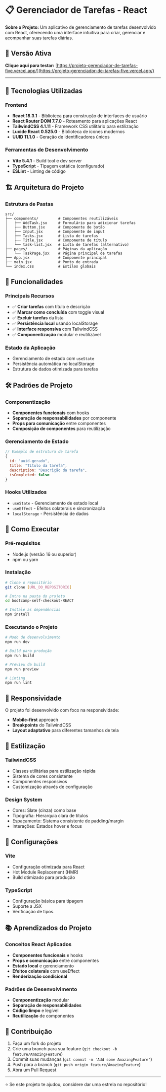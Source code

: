 # 📋 Gerenciador de Tarefas - React

**Sobre o Projeto:** Um aplicativo de gerenciamento de tarefas desenvolvido com React, oferecendo uma interface intuitiva para criar, gerenciar e acompanhar suas tarefas diárias.

## 🌟 **Versão Ativa**

**Clique aqui para testar:** [https://projeto-gerenciador-de-tarefas-five.vercel.app/](https://projeto-gerenciador-de-tarefas-five.vercel.app/)

---

## 🚀 Tecnologias Utilizadas

### **Frontend**
- **React 18.3.1** - Biblioteca para construção de interfaces de usuário
- **React Router DOM 7.7.0** - Roteamento para aplicações React
- **TailwindCSS 4.1.11** - Framework CSS utilitário para estilização
- **Lucide React 0.525.0** - Biblioteca de ícones modernos
- **UUID 11.1.0** - Geração de identificadores únicos

### **Ferramentas de Desenvolvimento**
- **Vite 5.4.1** - Build tool e dev server
- **TypeScript** - Tipagem estática (configurado)
- **ESLint** - Linting de código

## 🏗️ Arquitetura do Projeto

### **Estrutura de Pastas**
```
src/
├── components/         # Componentes reutilizáveis
│   ├── AddTask.jsx     # Formulário para adicionar tarefas
│   ├── Button.jsx      # Componente de botão
│   ├── Input.jsx       # Componente de input
│   ├── Tasks.jsx       # Lista de tarefas
│   ├── Title.jsx       # Componente de título
│   └── task-list.jsx   # Lista de tarefas (alternativo)
├── pages/              # Páginas da aplicação
│   └── TaskPage.jsx    # Página principal de tarefas
├── App.jsx             # Componente principal
├── main.jsx            # Ponto de entrada
└── index.css           # Estilos globais
```

## 🎯 Funcionalidades

### **Principais Recursos**
- ✅ **Criar tarefas** com título e descrição
- ✅ **Marcar como concluída** com toggle visual
- ✅ **Excluir tarefas** da lista
- ✅ **Persistência local** usando localStorage
- ✅ **Interface responsiva** com TailwindCSS
- ✅ **Componentização** modular e reutilizável

### **Estado da Aplicação**
- Gerenciamento de estado com `useState`
- Persistência automática no localStorage
- Estrutura de dados otimizada para tarefas

## 🛠️ Padrões de Projeto

### **Componentização**
- **Componentes funcionais** com hooks
- **Separação de responsabilidades** por componente
- **Props para comunicação** entre componentes
- **Composição de componentes** para reutilização

### **Gerenciamento de Estado**
```javascript
// Exemplo de estrutura de tarefa
{
  id: "uuid-gerado",
  title: "Título da tarefa",
  description: "Descrição da tarefa",
  isCompleted: false
}
```

### **Hooks Utilizados**
- `useState` - Gerenciamento de estado local
- `useEffect` - Efeitos colaterais e sincronização
- `localStorage` - Persistência de dados

## 🚀 Como Executar

### **Pré-requisitos**
- Node.js (versão 16 ou superior)
- npm ou yarn

### **Instalação**
```bash
# Clone o repositório
git clone [URL_DO_REPOSITORIO]

# Entre na pasta do projeto
cd bootcamp-self-checkout-REACT

# Instale as dependências
npm install
```

### **Executando o Projeto**
```bash
# Modo de desenvolvimento
npm run dev

# Build para produção
npm run build

# Preview da build
npm run preview

# Linting
npm run lint
```

## 📱 Responsividade

O projeto foi desenvolvido com foco na responsividade:
- **Mobile-first** approach
- **Breakpoints** do TailwindCSS
- **Layout adaptativo** para diferentes tamanhos de tela

## 🎨 Estilização

### **TailwindCSS**
- Classes utilitárias para estilização rápida
- Sistema de cores consistente
- Componentes responsivos
- Customização através de configuração

### **Design System**
- Cores: Slate (cinza) como base
- Tipografia: Hierarquia clara de títulos
- Espaçamento: Sistema consistente de padding/margin
- Interações: Estados hover e focus

## 🔧 Configurações

### **Vite**
- Configuração otimizada para React
- Hot Module Replacement (HMR)
- Build otimizado para produção

### **TypeScript**
- Configuração básica para tipagem
- Suporte a JSX
- Verificação de tipos

## 📚 Aprendizados do Projeto

### **Conceitos React Aplicados**
- **Componentes funcionais** e hooks
- **Props e comunicação** entre componentes
- **Estado local** e gerenciamento
- **Efeitos colaterais** com useEffect
- **Renderização condicional**

### **Padrões de Desenvolvimento**
- **Componentização** modular
- **Separação de responsabilidades**
- **Código limpo** e legível
- **Reutilização** de componentes

## 🤝 Contribuição

1. Faça um fork do projeto
2. Crie uma branch para sua feature (`git checkout -b feature/AmazingFeature`)
3. Commit suas mudanças (`git commit -m 'Add some AmazingFeature'`)
4. Push para a branch (`git push origin feature/AmazingFeature`)
5. Abra um Pull Request

---

⭐ Se este projeto te ajudou, considere dar uma estrela no repositório!
